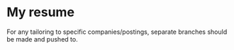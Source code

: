 # My resume

For any tailoring to specific companies/postings, separate branches should be made and pushed to.